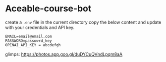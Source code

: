 # Aceable-course-bot

create a `.env` file in the current directory
copy the below content and update with your credentials and API key.

```
EMAIL=email@email.com
PASSWORD=passowrd_key
OPENAI_API_KEY = abcdefgh
```


glimps:
https://photos.app.goo.gl/duDYCuQVndLpqm8aA